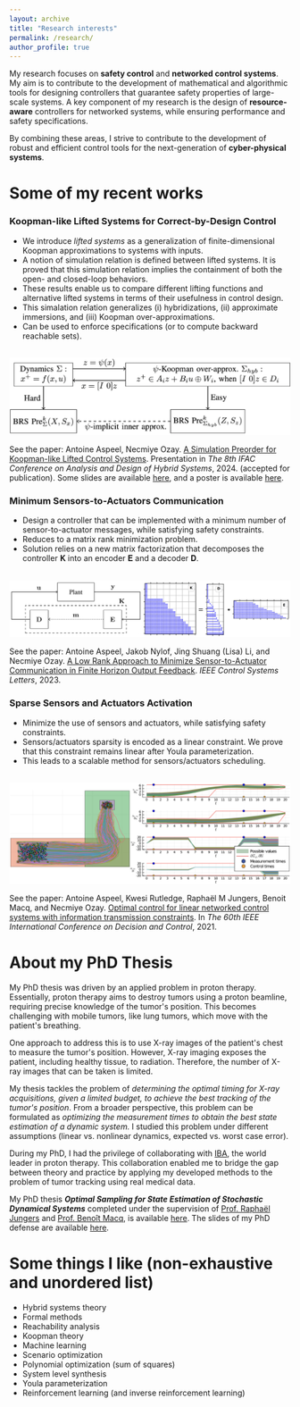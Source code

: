 ```yaml
---
layout: archive
title: "Research interests"
permalink: /research/
author_profile: true
---
```


My research focuses on **safety control** and **networked control systems**. My aim is to contribute to the development of mathematical and algorithmic tools for designing controllers that guarantee safety properties of large-scale systems. A key component of my research is the design of **resource-aware** controllers for networked systems, while ensuring performance and safety specifications.

By combining these areas, I strive to contribute to the development of robust and efficient control tools for the next-generation of **cyber-physical systems**.

# Some of my recent works

### Koopman-like Lifted Systems for Correct-by-Design Control

* We introduce _lifted systems_ as a generalization of finite-dimensional Koopman approximations to systems with inputs.
* A notion of simulation relation is defined between lifted systems. It is proved that this simulation relation implies the containment of both the open- and closed-loop behaviors.
* These results enable us to compare different lifting functions and alternative lifted systems in terms of their usefulness in control design.
* This simalation relation generalizes (i) hybridizations, (ii) approximate immersions, and (iii) Koopman over-approximations.
* Can be used to enforce specifications (or to compute backward reachable sets).

<br/><img src='/images/Koopman_scheme.png'>

See the paper: Antoine Aspeel, Necmiye Ozay. [A Simulation Preorder for Koopman-like Lifted Control Systems](https://arxiv.org/abs/2401.14909). Presentation in _The 8th IFAC Conference on Analysis and Design of Hybrid Systems_, 2024. (accepted for publication). Some slides are available [here](/files/slides_lifted_systems.pdf), and a poster is available [here](/files/poster_simulation_lifted_system.pdf).

### Minimum Sensors-to-Actuators Communication

* Design a controller that can be implemented with a minimum number of sensor-to-actuator messages, while satisfying safety constraints.
* Reduces to a matrix rank minimization problem.
* Solution relies on a new matrix factorization that decomposes the controller 𝐊 into an encoder 𝐄 and a decoder 𝐃.

<br/><img src='/images/causal_facto.png'>

See the paper: Antoine Aspeel, Jakob Nylof, Jing Shuang (Lisa) Li, and Necmiye Ozay. [A Low Rank Approach to Minimize Sensor-to-Actuator Communication in Finite Horizon Output Feedback](https://ieeexplore.ieee.org/abstract/document/10336872). _IEEE Control Systems Letters_, 2023.

### Sparse Sensors and Actuators Activation

* Minimize the use of sensors and actuators, while satisfying safety constraints.
* Sensors/actuators sparsity is encoded as a linear constraint. We prove that this constraint remains linear after Youla parameterization.
* This leads to a scalable method for sensors/actuators scheduling.

<br/><img src='/images/drone.png'>

See the paper: Antoine Aspeel, Kwesi Rutledge, Raphaël M Jungers, Benoit Macq, and Necmiye Ozay. [Optimal control for linear networked control systems with information transmission constraints](https://ieeexplore.ieee.org/document/9683476). In _The 60th IEEE International Conference on Decision and Control_, 2021.

# About my PhD Thesis

My PhD thesis was driven by an applied problem in proton therapy. Essentially, proton therapy aims to destroy tumors using a proton beamline, requiring precise knowledge of the tumor's position. This becomes challenging with mobile tumors, like lung tumors, which move with the patient's breathing.

One approach to address this is to use X-ray images of the patient's chest to measure the tumor's position. However, X-ray imaging exposes the patient, including healthy tissue, to radiation. Therefore, the number of X-ray images that can be taken is limited.

My thesis tackles the problem of _determining the optimal timing for X-ray acquisitions, given a limited budget, to achieve the best tracking of the tumor's position_. From a broader perspective, this problem can be formulated as _optimizing the measurement times to obtain the best state estimation of a dynamic system._ I studied this problem under different assumptions (linear vs. nonlinear dynamics, expected vs. worst case error).

During my PhD, I had the privilege of collaborating with [IBA](https://www.iba-worldwide.com/), the world leader in proton therapy. This collaboration enabled me to bridge the gap between theory and practice by applying my developed methods to the problem of tumor tracking using real medical data.

My PhD thesis **_Optimal Sampling for State Estimation of Stochastic Dynamical Systems_** completed under the supervision of [Prof. Raphaël Jungers](https://perso.uclouvain.be/raphael.jungers/content/home) and [Prof. Benoît Macq](https://pilab.be/about-me/?p=benoit_macq), is available [here](https://dial.uclouvain.be/pr/boreal/object/boreal%3A264180/datastream/PDF_01/view). The slides of my PhD defense are available [here](/files/private_PhD_defense.pdf).

# Some things I like (non-exhaustive and unordered list)

* Hybrid systems theory
* Formal methods
* Reachability analysis
* Koopman theory
* Machine learning
* Scenario optimization
* Polynomial optimization (sum of squares)
* System level synthesis
* Youla parameterization
* Reinforcement learning (and inverse reinforcement learning)